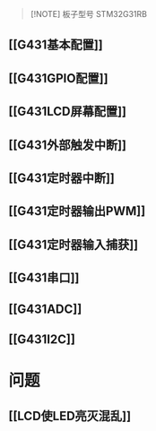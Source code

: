 > [!NOTE] 板子型号
> STM32G31RB
## [[G431基本配置]]
## [[G431GPIO配置]]
## [[G431LCD屏幕配置]]
## [[G431外部触发中断]]
## [[G431定时器中断]]
## [[G431定时器输出PWM]]
## [[G431定时器输入捕获]]
## [[G431串口]]
## [[G431ADC]]
## [[G431I2C]]
# 问题
## [[LCD使LED亮灭混乱]]
